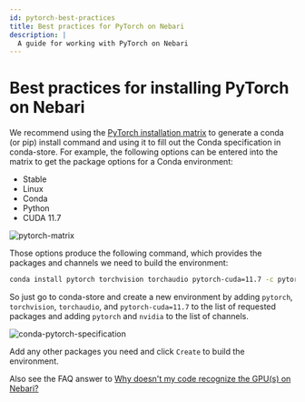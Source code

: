 ```yaml
---
id: pytorch-best-practices
title: Best practices for PyTorch on Nebari
description: |
  A guide for working with PyTorch on Nebari
---
```


# Best practices for installing PyTorch on Nebari
We recommend using the [PyTorch installation matrix][pytorch installation matrix] to generate a conda (or pip) install command and using it to fill out the Conda specification in conda-store.  For example, the following options can be entered into the matrix to get the package options for a Conda environment:
- Stable
- Linux
- Conda
- Python
- CUDA 11.7

![pytorch-matrix](/img/how-tos/pytorch-specification-matrix.png)

Those options produce the following command, which provides the packages and channels we need to build the environment:

```bash
conda install pytorch torchvision torchaudio pytorch-cuda=11.7 -c pytorch -c nvidia
```

So just go to conda-store and create a new environment by adding `pytorch`, `torchvision`, `torchaudio`, and `pytorch-cuda=11.7` to the list of requested packages and adding `pytorch` and `nvidia` to the list of channels.

![conda-pytorch-specification](/img/how-tos/pytorch-conda-specification.png)

Add any other packages you need and click `Create` to build the environment.

Also see the FAQ answer to [Why doesn't my code recognize the GPU(s) on Nebari?](www.nebari.dev/docs/faq#why-doesnt-my-code-recognize-the-gpus-on-nebari)

[pytorch installation matrix]: https://pytorch.org/get-started

